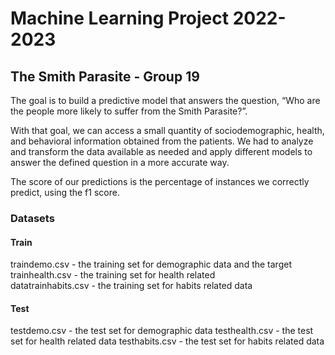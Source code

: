# Machine Learning Project 2022-2023
## The Smith Parasite - Group 19

The  goal is to build a predictive model that answers the question,  “Who  are  the  people  more  likely  to  suffer  from  the  Smith  Parasite?”.    

With  that goal,  we  can  access  a  small  quantity  of  sociodemographic,  health,  and  behavioral information obtained from the patients. 
We had to analyze and transform the data available as needed and apply different models to answer the defined question in a more accurate way. 

The score of our predictions is the percentage of instances we correctly predict, using the f1 score. 

### Datasets

#### Train

traindemo.csv - the training set for demographic data and the target  
trainhealth.csv - the training set for health related  
datatrainhabits.csv - the training set for habits related data 

#### Test

testdemo.csv - the test set for demographic data
testhealth.csv - the test set for health related data
testhabits.csv - the test set for habits related data 
